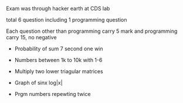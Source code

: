 Exam was through hacker earth at CDS lab

total 6 question including 1 programming question

Each question other than programming carry 5 mark and programming carry 15, no negative 
- Probability of sum 7 second one win
- Numbers between 1k to 10k with 1-6

- Multiply two lower triagular matrices
- Graph of sinx log|x|
- Prgm numbers repewting twice
